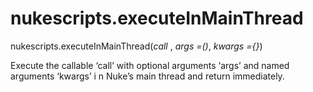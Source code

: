# nukescripts.executeInMainThread
nukescripts.executeInMainThread(_call_ , _args =()_, _kwargs ={}_)

Execute the callable ‘call’ with optional arguments ‘args’ and named arguments ‘kwargs’ i n Nuke’s main thread and return immediately.